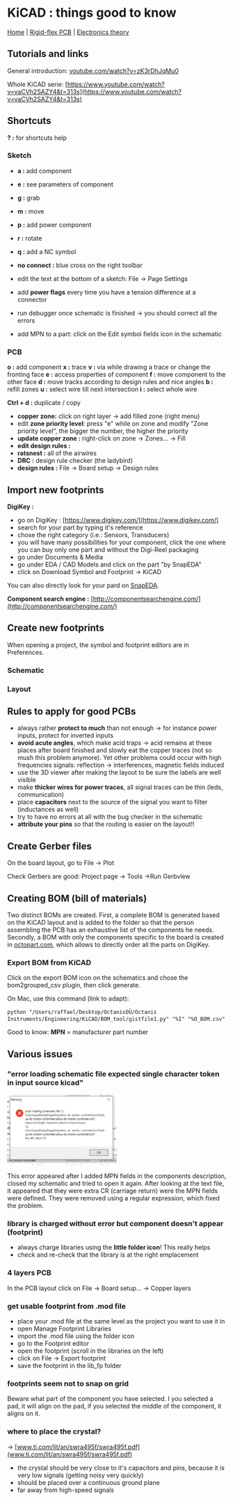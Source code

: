 # KiCAD : things good to know

[Home](../../../README.md) | [Rigid-flex PCB](./rigid-flex.md) | [Electronics theory](../theory/theory.md)

## Tutorials and links

General introduction:
[youtube.com/watch?v=zK3rDhJqMu0](youtube.com/watch?v=zK3rDhJqMu0)

Whole KiCAD serie:
[https://www.youtube.com/watch?v=vaCVh2SAZY4&t=313s](https://www.youtube.com/watch?v=vaCVh2SAZY4&t=313s)

## Shortcuts

**? :** for shortcuts help

### Sketch

- **a :** add component
- **e :** see parameters of component
- **g :** grab
- **m :** move
- **p :** add power component
- **r :** rotate
- **q :** add a NC symbol

- **no connect :** blue cross on the right toolbar
- edit the text at the bottom of a sketch: File -> Page Settings
- add **power flags** every time you have a tension difference at a connector
- run debugger once schematic is finished -> you should correct all the errors
- add MPN to a part: click on the Edit symbol fields icon in the schematic

### PCB

**o :** add component
**x :** trace
**v :** via while drawing a trace or change the fronting face
**e :** access properties of component
**f :** move component to the other face
**d :** move tracks according to design rules and nice angles
**b :** refill zones
**u :** select wire till next intersection
**i :** select whole wire

**Ctrl + d :** duplicate / copy

- **copper zone:** click on right layer -> add filled zone (right menu)
- edit **zone priority level**: press "e" while on zone and modify "Zone priority level", the bigger the number, the higher the priority
- **update copper zone :** right-click on zone -> Zones... -> Fill
- **edit design rules :**
- **ratsnest :** all of the airwires
- **DRC :** design rule checker (the ladybird)
- **design rules :** File -> Board setup -> Design rules

## Import new footprints

**DigiKey :**

- go on DigiKey : [https://www.digikey.com/](https://www.digikey.com/)
- search for your part by typing it's reference
- chose the right category (i.e.: Sensors, Transducers)
- you will have many possibilities for your component, click the one where you can buy only one part and without the Digi-Reel packaging
- go under Documents & Media
- go under EDA / CAD Models and click on the part "by SnapEDA"
- click on Download Symbol and Footprint -> KiCAD

You can also directly look for your pard on [SnapEDA](https://www.snapeda.com/home/).

**Component search engine :**
[http://componentsearchengine.com/](http://componentsearchengine.com/)

## Create new footprints

When opening a project, the symbol and footprint editors are in Preferences.

### Schematic

### Layout

## Rules to apply for good PCBs

- always rather **protect to much** than not enough -> for instance power inputs, protect for inverted inputs
- **avoid acute angles**, which make acid traps -> acid remains at these places after board finished and slowly eat the copper traces (not so mush this problem anymore). Yet other problems could occur with high frequencies signals: reflection -> interferences, magnetic fields induced
- use the 3D viewer after making the layout to be sure the labels are well visible
- make **thicker wires for power traces**, all signal traces can be thin (leds, communication)
- place **capacitors** next to the source of the signal you want to filter (inductances as well)
- try to have no errors at all with the bug checker in the schematic
- **attribute your pins** so that the routing is easier on the layout!!

## Create Gerber files

On the board layout, go to File -> Plot

Check Gerbers are good: Project page -> Tools ->Run Gerbview

## Creating BOM (bill of materials)

Two distinct BOMs are created. First, a complete BOM is generated based on the KiCAD layout and is added to the folder so that the person assembling the PCB has an exhaustive list of the components he needs. Secondly, a BOM with only the components specific to the board is created in [octopart.com](octopart.com), which allows to directly order all the parts on DigiKey.

### Export BOM from KiCAD

Click on the export BOM icon on the schematics and chose the bom2grouped_csv plugin, then click generate.

On Mac, use this command (link to adapt):

```
python "/Users/raffael/Desktop/OctanisOÜ/Octanis Instruments/Engineering/KiCAD/BOM_tool/gistfile1.py" "%I" "%O_BOM.csv"
```

Good to know: **MPN** = manufacturer part number

## Various issues

### "error loading schematic file expected single character token in input source kicad"

<img src="./schematic-error.jpg" alt="schematic error message" width="50%" class="center">

This error appeared after I added MPN fields in the components description, closed my schematic and tried to open it again. After looking at the text file, it appeared that they were extra CR (carriage return) were the MPN fields were defined. They were removed using a regular expression, which fixed the problem.

### library is charged without error but component doesn't appear (footprint)

- always charge libraries using the **little folder icon**! This really helps
- check and re-check that the library is at the right emplacement

### 4 layers PCB

In the PCB layout click on File -> Board setup... -> Copper layers

### get usable footprint from .mod file

- place your .mod file at the same level as the project you want to use it in
- open Manage Footprint Libraries
- import the .mod file using the folder icon
- go to the Footprint editor
- open the footprint (scroll in the libraries on the left)
- click on File -> Export footprint
- save the footprint in the lib_fp folder

### footprints seem not to snap on grid

Beware what part of the component you have selected. I you selected a pad, it will align on the pad, if you selected the middle of the component, it aligns on it.

### where to place the crystal?

-> [www.ti.com/lit/an/swra495f/swra495f.pdf](www.ti.com/lit/an/swra495f/swra495f.pdf)

- the crystal should be very close to it's capacitors and pins, because it is very low signals (getting noisy very quickly)
- should be placed over a continuous ground plane
- far away from high-speed signals
